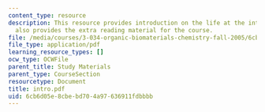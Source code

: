 ```yaml
---
content_type: resource
description: This resource provides introduction on the life at the interface and
  also provides the extra reading material for the course.
file: /media/courses/3-034-organic-biomaterials-chemistry-fall-2005/6cb6d05e8cbebd704a97636911fdbbbb_intro.pdf
file_type: application/pdf
learning_resource_types: []
ocw_type: OCWFile
parent_title: Study Materials
parent_type: CourseSection
resourcetype: Document
title: intro.pdf
uid: 6cb6d05e-8cbe-bd70-4a97-636911fdbbbb
---
```

